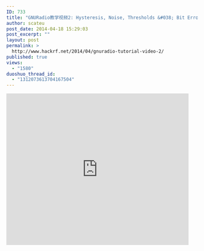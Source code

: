 ```yaml
---
ID: 733
title: "GNURadio教学视频2: Hysteresis, Noise, Thresholds &#038; Bit Error Rate'"
author: scateu
post_date: 2014-04-18 15:29:03
post_excerpt: ""
layout: post
permalink: >
  http://www.hackrf.net/2014/04/gnuradio-tutorial-video-2/
published: true
views:
  - "1580"
duoshuo_thread_id:
  - "1312073613704167504"
---
```

<iframe src="http://www.tudou.com/programs/view/html5embed.action?type=0&code=03SG3bmF5jQ&lcode=&resourceId=365568264_06_05_99" allowtransparency="true" scrolling="no" border="0" frameborder="0" style="width:480px;height:400px;"></iframe>
